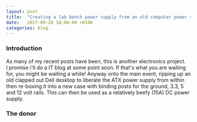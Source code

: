 ```yaml
---
layout: post
title:  "Creating a lab bench power supply from an old computer power supply"
date:   2017-09-28 18:06:00 +0100
categories: blog
---
```

### Introduction
As many of my recent posts have been, this is another electronics project.  
I promise i'll do a IT blog at some point soon.  If that's what you are waiting
for, you might be waiting a while!  Anyway onto the main event, ripping up an
old clapped out Dell desktop to liberate the ATX power supply from within then
re-boxing it into a new case with binding posts for the ground, 3.3, 5 and 12
volt rails.  This can then be used as a relatively beefy (15A) DC power supply.

### The donor
